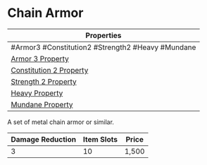 # Chain Armor

| Properties                                                               |
| ------------------------------------------------------------------------ |
| #Armor3 #Constitution2 #Strength2 #Heavy #Mundane                        |
| [Armor 3 Property](../Armor%20Properties/Armor%20X%20Property.md)               |
| [Constitution 2 Property](../Armor%20Properties/Constitution%20X%20Property.md) |
| [Strength 2 Property](../Armor%20Properties/Strength%20X%20Property.md)         |
| [Heavy Property](../Armor%20Properties/Heavy%20Property.md)                   |
| [Mundane Property](../../../Material%20Properties/Mundane%20Property.md)     |
A set of metal chain armor or similar.

| Damage Reduction | Item Slots | Price |
| ---------------- | ---------- | ----- |
| 3                | 10         | 1,500 |
